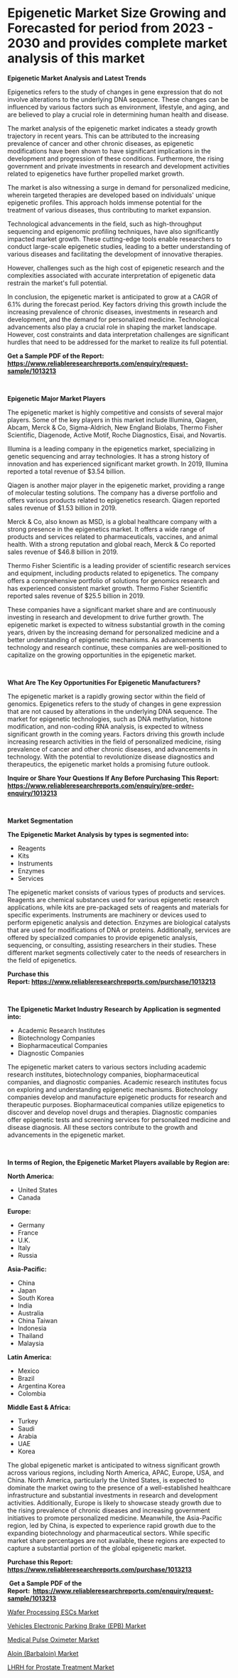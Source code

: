 <p><h1>Epigenetic Market Size Growing and Forecasted for period from 2023 - 2030 and provides complete market analysis of this market</h1></p><p><strong>Epigenetic Market Analysis and Latest Trends</strong></p>
<p><p>Epigenetics refers to the study of changes in gene expression that do not involve alterations to the underlying DNA sequence. These changes can be influenced by various factors such as environment, lifestyle, and aging, and are believed to play a crucial role in determining human health and disease.</p><p>The market analysis of the epigenetic market indicates a steady growth trajectory in recent years. This can be attributed to the increasing prevalence of cancer and other chronic diseases, as epigenetic modifications have been shown to have significant implications in the development and progression of these conditions. Furthermore, the rising government and private investments in research and development activities related to epigenetics have further propelled market growth.</p><p>The market is also witnessing a surge in demand for personalized medicine, wherein targeted therapies are developed based on individuals' unique epigenetic profiles. This approach holds immense potential for the treatment of various diseases, thus contributing to market expansion.</p><p>Technological advancements in the field, such as high-throughput sequencing and epigenomic profiling techniques, have also significantly impacted market growth. These cutting-edge tools enable researchers to conduct large-scale epigenetic studies, leading to a better understanding of various diseases and facilitating the development of innovative therapies.</p><p>However, challenges such as the high cost of epigenetic research and the complexities associated with accurate interpretation of epigenetic data restrain the market's full potential.</p><p>In conclusion, the epigenetic market is anticipated to grow at a CAGR of 6.1% during the forecast period. Key factors driving this growth include the increasing prevalence of chronic diseases, investments in research and development, and the demand for personalized medicine. Technological advancements also play a crucial role in shaping the market landscape. However, cost constraints and data interpretation challenges are significant hurdles that need to be addressed for the market to realize its full potential.</p></p>
<p><strong>Get a Sample PDF of the Report:&nbsp; <a href="https://www.reliableresearchreports.com/enquiry/request-sample/1013213">https://www.reliableresearchreports.com/enquiry/request-sample/1013213</a></strong></p>
<p>&nbsp;</p>
<p><strong>Epigenetic Major Market Players</strong></p>
<p><p>The epigenetic market is highly competitive and consists of several major players. Some of the key players in this market include Illumina, Qiagen, Abcam, Merck & Co, Sigma-Aldrich, New England Biolabs, Thermo Fisher Scientific, Diagenode, Active Motif, Roche Diagnostics, Eisai, and Novartis.</p><p>Illumina is a leading company in the epigenetics market, specializing in genetic sequencing and array technologies. It has a strong history of innovation and has experienced significant market growth. In 2019, Illumina reported a total revenue of $3.54 billion.</p><p>Qiagen is another major player in the epigenetic market, providing a range of molecular testing solutions. The company has a diverse portfolio and offers various products related to epigenetics research. Qiagen reported sales revenue of $1.53 billion in 2019.</p><p>Merck & Co, also known as MSD, is a global healthcare company with a strong presence in the epigenetics market. It offers a wide range of products and services related to pharmaceuticals, vaccines, and animal health. With a strong reputation and global reach, Merck & Co reported sales revenue of $46.8 billion in 2019.</p><p>Thermo Fisher Scientific is a leading provider of scientific research services and equipment, including products related to epigenetics. The company offers a comprehensive portfolio of solutions for genomics research and has experienced consistent market growth. Thermo Fisher Scientific reported sales revenue of $25.5 billion in 2019.</p><p>These companies have a significant market share and are continuously investing in research and development to drive further growth. The epigenetic market is expected to witness substantial growth in the coming years, driven by the increasing demand for personalized medicine and a better understanding of epigenetic mechanisms. As advancements in technology and research continue, these companies are well-positioned to capitalize on the growing opportunities in the epigenetic market.</p></p>
<p>&nbsp;</p>
<p><strong>What Are The Key Opportunities For Epigenetic Manufacturers?</strong></p>
<p><p>The epigenetic market is a rapidly growing sector within the field of genomics. Epigenetics refers to the study of changes in gene expression that are not caused by alterations in the underlying DNA sequence. The market for epigenetic technologies, such as DNA methylation, histone modification, and non-coding RNA analysis, is expected to witness significant growth in the coming years. Factors driving this growth include increasing research activities in the field of personalized medicine, rising prevalence of cancer and other chronic diseases, and advancements in technology. With the potential to revolutionize disease diagnostics and therapeutics, the epigenetic market holds a promising future outlook.</p></p>
<p><strong>Inquire or Share Your Questions If Any Before Purchasing This Report: <a href="https://www.reliableresearchreports.com/enquiry/pre-order-enquiry/1013213">https://www.reliableresearchreports.com/enquiry/pre-order-enquiry/1013213</a></strong></p>
<p>&nbsp;</p>
<p><strong>Market Segmentation</strong></p>
<p><strong>The Epigenetic Market Analysis by types is segmented into:</strong></p>
<p><ul><li>Reagents</li><li>Kits</li><li>Instruments</li><li>Enzymes</li><li>Services</li></ul></p>
<p><p>The epigenetic market consists of various types of products and services. Reagents are chemical substances used for various epigenetic research applications, while kits are pre-packaged sets of reagents and materials for specific experiments. Instruments are machinery or devices used to perform epigenetic analysis and detection. Enzymes are biological catalysts that are used for modifications of DNA or proteins. Additionally, services are offered by specialized companies to provide epigenetic analysis, sequencing, or consulting, assisting researchers in their studies. These different market segments collectively cater to the needs of researchers in the field of epigenetics.</p></p>
<p><strong>Purchase this Report:&nbsp;<a href="https://www.reliableresearchreports.com/purchase/1013213">https://www.reliableresearchreports.com/purchase/1013213</a></strong></p>
<p>&nbsp;</p>
<p><strong>The Epigenetic Market Industry Research by Application is segmented into:</strong></p>
<p><ul><li>Academic Research Institutes</li><li>Biotechnology Companies</li><li>Biopharmaceutical Companies</li><li>Diagnostic Companies</li></ul></p>
<p><p>The epigenetic market caters to various sectors including academic research institutes, biotechnology companies, biopharmaceutical companies, and diagnostic companies. Academic research institutes focus on exploring and understanding epigenetic mechanisms. Biotechnology companies develop and manufacture epigenetic products for research and therapeutic purposes. Biopharmaceutical companies utilize epigenetics to discover and develop novel drugs and therapies. Diagnostic companies offer epigenetic tests and screening services for personalized medicine and disease diagnosis. All these sectors contribute to the growth and advancements in the epigenetic market.</p></p>
<p>&nbsp;</p>
<p><strong>In terms of Region, the Epigenetic Market Players available by Region are:</strong></p>
<p>
    <p> <strong> North America: </strong>
        <ul>
            <li>United States</li>
            <li>Canada</li>
        </ul>
        </p> 
    <p> <strong> Europe: </strong>
        <ul>
            <li>Germany</li>
            <li>France</li>
            <li>U.K.</li>
            <li>Italy</li>
            <li>Russia</li>
        </ul>
        </p> 
    <p> <strong> Asia-Pacific: </strong>
        <ul>
            <li>China</li>
            <li>Japan</li>
            <li>South Korea</li>
            <li>India</li>
            <li>Australia</li>
            <li>China Taiwan</li>
            <li>Indonesia</li>
            <li>Thailand</li>
            <li>Malaysia</li>
        </ul>
        </p> 
    <p> <strong> Latin America: </strong>
        <ul>
            <li>Mexico</li>
            <li>Brazil</li>
            <li>Argentina Korea</li>
            <li>Colombia</li>
        </ul>
        </p> 
    <p> <strong> Middle East & Africa: </strong>
        <ul>
            <li>Turkey</li>
            <li>Saudi</li>
            <li>Arabia</li>
            <li>UAE</li>
            <li>Korea</li>
        </ul>
    </p>
    </p>
<p><p>The global epigenetic market is anticipated to witness significant growth across various regions, including North America, APAC, Europe, USA, and China. North America, particularly the United States, is expected to dominate the market owing to the presence of a well-established healthcare infrastructure and substantial investments in research and development activities. Additionally, Europe is likely to showcase steady growth due to the rising prevalence of chronic diseases and increasing government initiatives to promote personalized medicine. Meanwhile, the Asia-Pacific region, led by China, is expected to experience rapid growth due to the expanding biotechnology and pharmaceutical sectors. While specific market share percentages are not available, these regions are expected to capture a substantial portion of the global epigenetic market.</p></p>
<p><strong>Purchase this Report: <a href="https://www.reliableresearchreports.com/purchase/1013213">https://www.reliableresearchreports.com/purchase/1013213</a></strong></p>
<p>&nbsp;<strong>Get a Sample PDF of the Report:&nbsp;&nbsp;<a href="https://www.reliableresearchreports.com/enquiry/request-sample/1013213">https://www.reliableresearchreports.com/enquiry/request-sample/1013213</a></strong></p>
<p><strong></strong></p>
<p><p><a href="https://www.linkedin.com/pulse/wafer-processing-escs-market-size-share-global-analysis-report-xifpe/">Wafer Processing ESCs Market</a></p><p><a href="https://www.linkedin.com/pulse/decoding-vehicles-electronic-parking-brake-epb-market-deep-dive-egkxe/">Vehicles Electronic Parking Brake (EPB) Market</a></p><p><a href="https://github.com/Krish2023na/Market-Research-Report-List-1/blob/main/medical-pulse-oximeter-market.md">Medical Pulse Oximeter Market</a></p><p><a href="https://medium.com/@clayreinger/aloin-barbaloin-market-trends-and-market-analysis-forecasted-for-period-2023-2030-03004ea08804">Aloin (Barbaloin) Market</a></p><p><a href="https://github.com/zebdakicsin/Market-Research-Report-List-1/blob/main/lhrh-for-prostate-treatment-market.md">LHRH for Prostate Treatment Market</a></p></p>